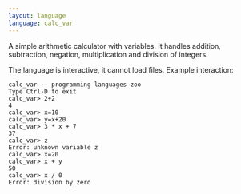 ```yaml
---
layout: language
language: calc_var
---
```


A simple arithmetic calculator with variables. It handles addition, subtraction,
negation, multiplication and division of integers.

The language is interactive, it cannot load files. Example interaction:

    calc_var -- programming languages zoo
    Type Ctrl-D to exit
    calc_var> 2+2
    4
    calc_var> x=10
    calc_var> y=x+20
    calc_var> 3 * x + 7
    37
    calc_var> z
    Error: unknown variable z
    calc_var> x=20
    calc_var> x + y
    50
    calc_var> x / 0
    Error: division by zero
